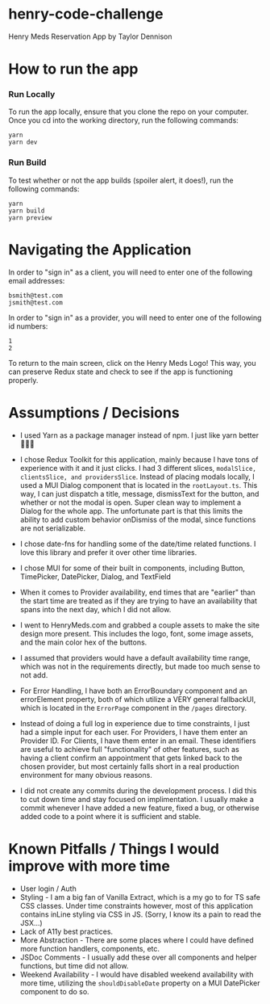 # henry-code-challenge
 Henry Meds Reservation App by Taylor Dennison

# How to run the app
### Run Locally
To run the app locally, ensure that you clone the repo on your computer.  Once you cd into the working directory, run the following commands: 
```
yarn
yarn dev
```

### Run Build 
To test whether or not the app builds (spoiler alert, it does!), run the following commands:
```
yarn
yarn build
yarn preview
```

# Navigating the Application
In order to "sign in" as a client, you will need to enter one of the following email addresses: 
```
bsmith@test.com
jsmith@test.com
```
In order to "sign in" as a provider, you will need to enter one of the following id numbers: 
```
1
2
```

To return to the main screen, click on the Henry Meds Logo! This way, you can preserve Redux state and check to see 
if the app is functioning properly.


# Assumptions / Decisions

* I used Yarn as a package manager instead of npm.  I just like yarn better 🤷🏻‍♂️

* I chose Redux Toolkit for this application, mainly because I have tons of experience with it and it just clicks.  I had 3 
  different slices, ```modalSlice, clientsSlice, and providersSlice```.  Instead of placing modals locally, I used a MUI Dialog
  component that is located in the ```rootLayout.ts```.  This way, I can just dispatch a title, message, dismissText for the button, 
  and whether or not the modal is open.  Super clean way to implement a Dialog for the whole app.  The unfortunate part is that this limits
  the ability to add custom behavior onDismiss of the modal, since functions are not serializable.

* I chose date-fns for handling some of the date/time related functions.  I love this library and prefer it over other time libraries.

* I chose MUI for some of their built in components, including Button, TimePicker, DatePicker, Dialog, and TextField

* When it comes to Provider availability, end times that are "earlier" than the start time are treated as if they are 
  trying to have an availability that spans into the next day, which I did not allow.  

* I went to HenryMeds.com and grabbed a couple assets to make the site design more present.  This includes the logo, font,
  some image assets, and the main color hex of the buttons.

* I assumed that providers would have a default availability time range, which was not in the requirements directly, but made
  too much sense to not add. 

* For Error Handling, I have both an ErrorBoundary component and an errorElement property, both of which utilize
  a VERY general fallbackUI, which is located in the ```ErrorPage``` component in the ```/pages``` directory. 

* Instead of doing a full log in experience due to time constraints, I just had a simple input for each user.
  For Providers, I have them enter an Provider ID. For Clients, I have them enter in an email.  These identifiers are
  useful to achieve full "functionality" of other features, such as having a client confirm an appointment that gets linked back
  to the chosen provider, but most certainly falls short in a real production environment for many obvious reasons.

* I did not create any commits during the development process.  I did this to cut down time and stay focused on implimentation. 
I usually make a commit whenever I have added a new feature, fixed a bug, or otherwise added code to a point where it is
sufficient and stable. 

# Known Pitfalls / Things I would improve with more time

* User login / Auth
* Styling - I am a big fan of Vanilla Extract, which is a my go to for TS safe CSS classes.  Under time constraints however,
  most of this application contains inLine styling via CSS in JS.  (Sorry, I know its a pain to read the JSX...)
* Lack of A11y best practices.
* More Abstraction - There are some places where I could have defined more function handlers, components, etc. 
* JSDoc Comments - I usually add these over all components and helper functions, but time did not allow. 
* Weekend Availability - I would have disabled weekend availability with more time, utilizing the ```shouldDisableDate```
  property on a MUI DatePicker component to do so. 




